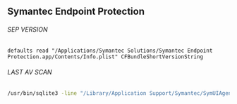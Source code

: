 ## Symantec Endpoint Protection

###### SEP VERSION
```
defaults read "/Applications/Symantec Solutions/Symantec Endpoint Protection.app/Contents/Info.plist" CFBundleShortVersionString
```

###### LAST AV SCAN
```bash
/usr/bin/sqlite3 -line "/Library/Application Support/Symantec/SymUIAgent/Logs/SymAVLog" 'SELECT strftime("%Y-%m-%d %H:%M:%S",timeStamp,"unixepoch","localtime","+31 year") FROM LogEntry WHERE timeStamp = ( SELECT max(timeStamp) FROM LogEntry)' | awk -F'= ' '{print $NF}'
```
